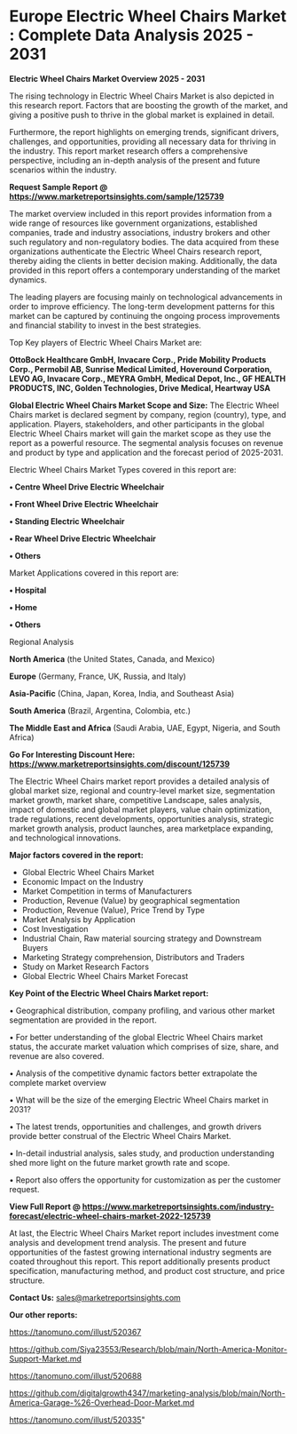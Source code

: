 # Europe Electric Wheel Chairs Market : Complete Data Analysis 2025 - 2031

<Strong> Electric Wheel Chairs Market Overview 2025 - 2031</strong>

The rising technology in Electric Wheel Chairs Market is also depicted in this research report. Factors that are boosting the growth of the market, and giving a positive push to thrive in the global market is explained in detail.

Furthermore, the report highlights on emerging trends, significant drivers, challenges, and opportunities, providing all necessary data for thriving in the industry. This report market research offers a comprehensive perspective, including an in-depth analysis of the present and future scenarios within the industry.

<strong>Request Sample Report @ <a href=https://www.marketreportsinsights.com/sample/125739>https://www.marketreportsinsights.com/sample/125739</a></strong>

The market overview included in this report provides information from a wide range of resources like government organizations, established companies, trade and industry associations, industry brokers and other such regulatory and non-regulatory bodies. The data acquired from these organizations authenticate the Electric Wheel Chairs research report, thereby aiding the clients in better decision making. Additionally, the data provided in this report offers a contemporary understanding of the market dynamics.

The leading players are focusing mainly on technological advancements in order to improve efficiency. The long-term development patterns for this market can be captured by continuing the ongoing process improvements and financial stability to invest in the best strategies.

Top Key players of Electric Wheel Chairs Market are:

<strong>OttoBock Healthcare GmbH, Invacare Corp., Pride Mobility Products Corp., Permobil AB, Sunrise Medical Limited, Hoveround Corporation, LEVO AG, Invacare Corp., MEYRA GmbH, Medical Depot, Inc., GF HEALTH PRODUCTS, INC, Golden Technologies, Drive Medical, Heartway USA</strong>

<strong><b>Global Electric Wheel Chairs Market Scope and Size:</b></strong>
The Electric Wheel Chairs market is declared segment by company, region (country), type, and application. Players, stakeholders, and other participants in the global Electric Wheel Chairs market will gain the market scope as they use the report as a powerful resource. The segmental analysis focuses on revenue and product by type and application and the forecast period of 2025-2031.

Electric Wheel Chairs Market Types covered in this report are:

<strong>• Centre Wheel Drive Electric Wheelchair

• Front Wheel Drive Electric Wheelchair

• Standing Electric Wheelchair

• Rear Wheel Drive Electric Wheelchair

• Others</strong>

Market Applications covered in this report are:

<strong>• Hospital

• Home

• Others</strong> 

Regional Analysis

<strong>North America</strong> (the United States, Canada, and Mexico)

<strong>Europe</strong> (Germany, France, UK, Russia, and Italy)

<strong>Asia-Pacific</strong> (China, Japan, Korea, India, and Southeast Asia)

<strong>South America</strong> (Brazil, Argentina, Colombia, etc.)

<strong>The Middle East and Africa</strong> (Saudi Arabia, UAE, Egypt, Nigeria, and South Africa)

<strong>Go For Interesting Discount Here: <a href=https://www.marketreportsinsights.com/discount/125739>https://www.marketreportsinsights.com/discount/125739</a></strong>

The Electric Wheel Chairs market report provides a detailed analysis of global market size, regional and country-level market size, segmentation market growth, market share, competitive Landscape, sales analysis, impact of domestic and global market players, value chain optimization, trade regulations, recent developments, opportunities analysis, strategic market growth analysis, product launches, area marketplace expanding, and technological innovations.

<strong><b>Major factors covered in the report:</b></strong>
<ul>
  <li>Global Electric Wheel Chairs Market </li>
  <li>Economic Impact on the Industry</li>
  <li>Market Competition in terms of Manufacturers</li>
  <li>Production, Revenue (Value) by geographical segmentation</li>
  <li>Production, Revenue (Value), Price Trend by Type</li>
  <li>Market Analysis by Application</li>
  <li>Cost Investigation</li>
  <li>Industrial Chain, Raw material sourcing strategy and Downstream Buyers</li>
  <li>Marketing Strategy comprehension, Distributors and Traders</li>
  <li>Study on Market Research Factors</li>
  <li>Global Electric Wheel Chairs Market Forecast</li>
</ul>

<strong><b>Key Point of the Electric Wheel Chairs Market report:</b></strong>

• Geographical distribution, company profiling, and various other market segmentation are provided in the report.

• For better understanding of the global Electric Wheel Chairs market status, the accurate market valuation which comprises of size, share, and revenue are also covered.

• Analysis of the competitive dynamic factors better extrapolate the complete market overview

• What will be the size of the emerging Electric Wheel Chairs market in 2031?

• The latest trends, opportunities and challenges, and growth drivers provide better construal of the Electric Wheel Chairs Market.

• In-detail industrial analysis, sales study, and production understanding shed more light on the future market growth rate and scope.

• Report also offers the opportunity for customization as per the customer request.

<strong><b>View Full Report @ <a href=https://www.marketreportsinsights.com/industry-forecast/electric-wheel-chairs-market-2022-125739>https://www.marketreportsinsights.com/industry-forecast/electric-wheel-chairs-market-2022-125739</a></b></strong>


At last, the Electric Wheel Chairs Market report includes investment come analysis and development trend analysis. The present and future opportunities of the fastest growing international industry segments are coated throughout this report. This report additionally presents product specification, manufacturing method, and product cost structure, and price structure.

<strong>Contact Us:</strong>
sales@marketreportsinsights.com

<strong>Our other reports:</strong>

<a href=https://tanomuno.com/illust/520367>https://tanomuno.com/illust/520367</a>

<a href=https://github.com/Siya23553/Research/blob/main/North-America-Monitor-Support-Market.md>https://github.com/Siya23553/Research/blob/main/North-America-Monitor-Support-Market.md</a>

<a href=https://tanomuno.com/illust/520688>https://tanomuno.com/illust/520688</a>

<a href=https://github.com/digitalgrowth4347/marketing-analysis/blob/main/North-America-Garage-%26-Overhead-Door-Market.md>https://github.com/digitalgrowth4347/marketing-analysis/blob/main/North-America-Garage-%26-Overhead-Door-Market.md</a>

<a href=https://tanomuno.com/illust/520335>https://tanomuno.com/illust/520335</a>"
